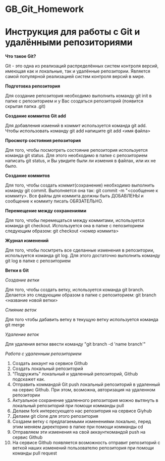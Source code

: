 # GB_Git_Homework

#  Инструкция для работы с Git и удалёнными репозиториями
**Что такое Git?**

Git - это одна из реализаций распределённых систем контроля версий, имеющая как и локальные, так и удалённые репозитории. Является самой популярной реализацией систем контроля версий в мире.

**Подготовка репозитория**

Для создание репозитория необходимо выполнить команду git init в папке с репозиторием и у Вас создаться репозиторий (появится скрытая папка .git)

**Создание коммитов
Git add**

Для добавления измений в коммит используется команда git add. Чтобы использовать команду git add напишите git add <имя файла>

**Просмотр состояния репозитория**

Для того, чтобы посмотреть состояние репозитория используется команда git status. Для этого необходимо в папке с репозиторием написать git status, и Вы увидите были ли измения в файлах, или их не было.

**Создание коммитов**

Для того, чтобы создать коммит(сохранение) необходимо выполнить команду git commit. Выполняется она так: git commit -m "<сообщение к коммиту>. Все файлы для коммита должны быть ДОБАВЛЕНЫ и сообщение к коммиту писать ОБЯЗАТЕЛЬНО.

**Перемещение между сохранениями**

Для того, чтобы перемещаться между коммитами, используется команда git checkout. Используется она в папке с пепозиторием следующим образом: git checkout <номер коммита>

**Журнал изменений**

Для того, чтобы посмтреть все сделанные изменения в репозитории, используется команда git log. Для этого достаточно выполнить команду git log в папке с репозиторием

**Ветки в Git**

*Создание ветки*

Для того, чтобы создать ветку, используется команда git branch. Делается это следующим образом в папке с репозиторием: git branch <название новой ветки>

*Слияние веток*

Для того чтобы дабавить ветку в текущую ветку используется команда git merge

*Удаление веток*

Для удаления ветки ввести команду "git branch -d 'name branch'"

*Работа с удаленным репозиторием*

1. Создать аккаунт на сервисе Github
2. Создать локальный репозиторий
3. "Подружить" локальный и удаленный репозиторий, Github подскажет как.
4. Отправить коммандой Git push локальный репозиторий в удаленный на сервис Github. При этом, возможна, авторизация на удаленном репозитории
5. Актуальное сохранение удаленного репозитория можно вытянуть в локальный репозиторий при помощи комманды pull
6. Делаем fork интересующего нас репозитория на сервисе Giyhub 
7. Делаем git clone для этого репозитория
8. Создаем ветку с предлагаемыми изменениями локально, перед этим меняем директорию в папке при помощи комманды cd
9. Отправляем эти изменения на свой аккаунткомандой push на сервис Github
10. На сервисе Github появляется возможность отправит репозиторий с веткой наших изменений пользователю репозитория при помощи команды pull request

